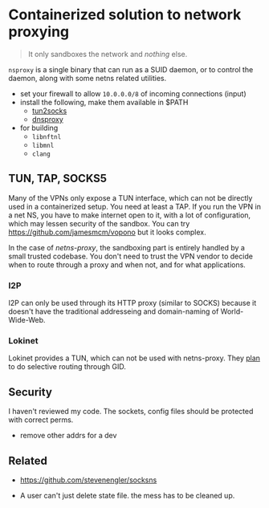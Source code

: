 # Containerized solution to network proxying

> It only sandboxes the network and *nothing* else.

`nsproxy` is a single binary that can run as a SUID daemon, or to control the daemon, along with some netns related utilities. 

- set your firewall to allow `10.0.0.0/8` of incoming connections (input)
- install the following, make them available in $PATH
  - [tun2socks](https://github.com/xjasonlyu/tun2socks)
  - [dnsproxy](https://github.com/AdguardTeam/dnsproxy)
- for building
  - `libnftnl`
  - `libmnl`
  - `clang` 

## TUN, TAP, SOCKS5

Many of the VPNs only expose a TUN interface, which can not be directly used in a containerized setup. You need at least a TAP. If you run the VPN in a net NS, you have to make internet open to it, with a lot of configuration, which may lessen security of the sandbox. You can try https://github.com/jamesmcm/vopono but it looks complex.

In the case of *netns-proxy*, the sandboxing part is entirely handled by a small trusted codebase. You don't need to trust the VPN vendor to decide when to route through a proxy and when not, and for what applications.

### I2P

I2P can only be used through its HTTP proxy (similar to SOCKS) because it doesn't have the traditional addresseing and domain-naming of World-Wide-Web.

### Lokinet

Lokinet provides a TUN, which can not be used with netns-proxy. They [plan](https://github.com/oxen-io/lokinet/issues/2140) to do selective routing through GID.

## Security

I haven't reviewed my code. The sockets, config files should be protected with correct perms.

- remove other addrs for a dev

## Related

- https://github.com/stevenengler/socksns

- A user can't just delete state file. the mess has to be cleaned up.
